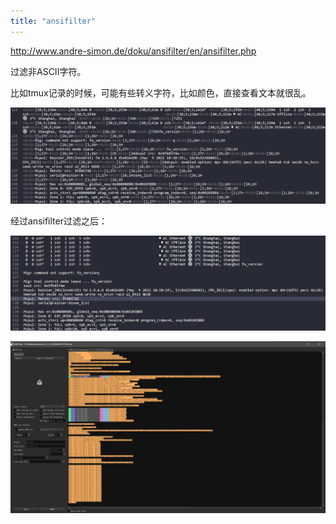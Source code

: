 ```yaml
---
title: "ansifilter"
---
```


http://www.andre-simon.de/doku/ansifilter/en/ansifilter.php

过滤非ASCII字符。

比如tmux记录的时候，可能有些转义字符，比如颜色，直接查看文本就很乱。

![](assets/Pasted%20image%2020220509123820.png)

经过ansifilter过滤之后：

![](assets/Pasted%20image%2020220509123847.png)

![](assets/Pasted%20image%2020220509123910.png)